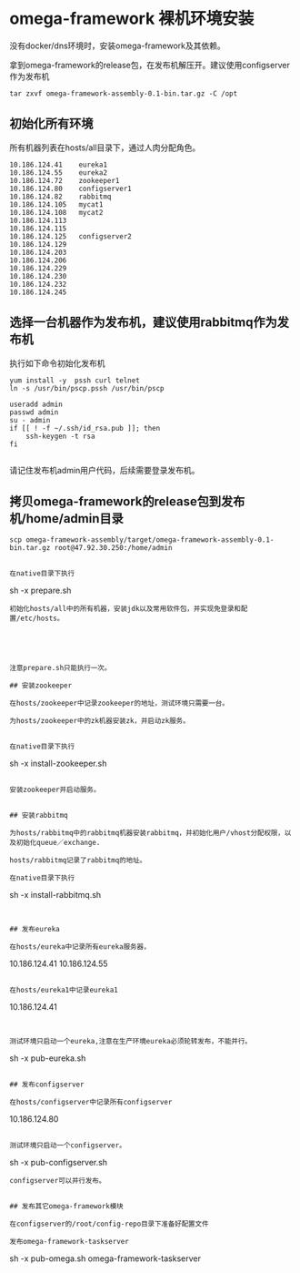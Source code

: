 # omega-framework 裸机环境安装
没有docker/dns环境时，安装omega-framework及其依赖。

拿到omega-framework的release包，在发布机解压开。建议使用configserver作为发布机


```
tar zxvf omega-framework-assembly-0.1-bin.tar.gz -C /opt
```

##  初始化所有环境

所有机器列表在hosts/all目录下，通过人肉分配角色。

```
10.186.124.41    eureka1
10.186.124.55    eureka2
10.186.124.72    zookeeper1
10.186.124.80    configserver1
10.186.124.82    rabbitmq
10.186.124.105   mycat1
10.186.124.108   mycat2
10.186.124.113
10.186.124.115
10.186.124.125   configserver2
10.186.124.129
10.186.124.203
10.186.124.206
10.186.124.229
10.186.124.230
10.186.124.232
10.186.124.245
```

## 选择一台机器作为发布机，建议使用rabbitmq作为发布机

执行如下命令初始化发布机

```
yum install -y  pssh curl telnet
ln -s /usr/bin/pscp.pssh /usr/bin/pscp

useradd admin
passwd admin
su - admin
if [[ ! -f ~/.ssh/id_rsa.pub ]]; then
    ssh-keygen -t rsa
fi


```
请记住发布机admin用户代码，后续需要登录发布机。


## 拷贝omega-framework的release包到发布机/home/admin目录

```
scp omega-framework-assembly/target/omega-framework-assembly-0.1-bin.tar.gz root@47.92.30.250:/home/admin
```


```

在native目录下执行
```
sh -x prepare.sh
```
初始化hosts/all中的所有机器，安装jdk以及常用软件包，并实现免登录和配置/etc/hosts。





注意prepare.sh只能执行一次。

## 安装zookeeper

在hosts/zookeeper中记录zookeeper的地址，测试环境只需要一台。

为hosts/zookeeper中的zk机器安装zk，并启动zk服务。


在native目录下执行
```
sh -x install-zookeeper.sh
```

安装zookeeper并启动服务。


## 安装rabbitmq

为hosts/rabbitmq中的rabbitmq机器安装rabbitmq，并初始化用户/vhost分配权限，以及初始化queue／exchange.

hosts/rabbitmq记录了rabbitmq的地址。

在native目录下执行
```
sh -x install-rabbitmq.sh
```


## 发布eureka

在hosts/eureka中记录所有eureka服务器，
```
10.186.124.41
10.186.124.55
```

在hosts/eureka1中记录eureka1
```
10.186.124.41
```


测试环境只启动一个eureka,注意在生产环境eureka必须轮转发布，不能并行。

```
sh -x pub-eureka.sh
```

## 发布configserver

在hosts/configserver中记录所有configserver
```
10.186.124.80

```

测试环境只启动一个configserver。

```
sh -x pub-configserver.sh
```
configserver可以并行发布。


## 发布其它omega-framework模块

在configserver的/root/config-repo目录下准备好配置文件

发布omega-framework-taskserver
```
sh -x pub-omega.sh omega-framework-taskserver
```

